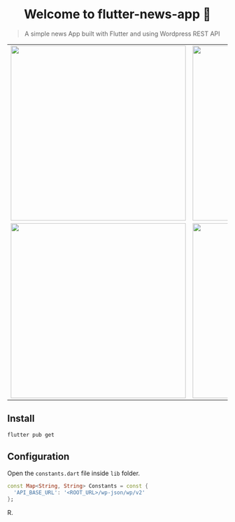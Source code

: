 <h1 align="center">Welcome to flutter-news-app 👋</h1>

> A simple news App built with Flutter and using Wordpress REST API

<div style="text-align: center">
    <table>
        <tr>
            <td style="text-align: center">
                <img src="https://github.com/bacarybruno/flutter-news-app/blob/master/screenshots/flutter-news-app-01.png" height="400">
            </td>
            <td style="text-align: center">
                <img src="https://github.com/bacarybruno/flutter-news-app/blob/master/screenshots/flutter-news-app-02.png" height="400">
            </td>
            <td style="text-align: center">
                <img src="https://github.com/bacarybruno/flutter-news-app/blob/master/screenshots/flutter-news-app-03.png" height="400">
            </td>
        </tr>
            <tr>
            <td style="text-align: center">
                <img src="https://github.com/bacarybruno/flutter-news-app/blob/master/screenshots/flutter-news-app-04.png" height="400">
            </td>
            <td style="text-align: center">
                <img src="https://github.com/bacarybruno/flutter-news-app/blob/master/screenshots/flutter-news-app-05.png" height="400">
            </td>
            <td style="text-align: center">
                <img src="https://github.com/bacarybruno/flutter-news-app/blob/master/screenshots/flutter-news-app-06.png" height="400">
            </td>
        </tr>
    </table>
</div>

## Install

```sh
flutter pub get
```

## Configuration

Open the `constants.dart` file inside `lib` folder.

```dart
const Map<String, String> Constants = const {
  'API_BASE_URL': '<ROOT_URL>/wp-json/wp/v2'
};
```

R.
